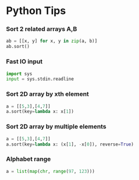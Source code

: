 # Python Tips

### Sort 2 related arrays A,B

```python
ab = [[x, y] for x, y in zip(a, b)]
ab.sort()
```

### Fast IO input

```python
import sys
input = sys.stdin.readline
```

### Sort 2D array by xth element

```python
a = [[5,3],[4,7]]
a.sort(key=lambda x: x[1])
```

### Sort 2D array by multiple elements

```python
a = [[5,3],[4,7]]
a.sort(key=lambda x: (x[1], -x[0]), reverse=True)
```

### Alphabet range
```python
a = list(map(chr, range(97, 123)))
```